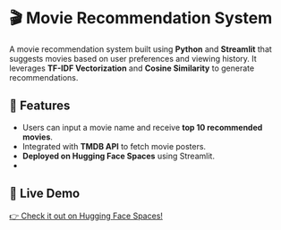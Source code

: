# 🎬 Movie Recommendation System  
A movie recommendation system built using **Python** and **Streamlit** that suggests movies based on user preferences and viewing history. 
It leverages **TF-IDF Vectorization** and **Cosine Similarity** to generate recommendations.

## 🚀 Features  
- Users can input a movie name and receive **top 10 recommended movies**.  
- Integrated with **TMDB API** to fetch movie posters.  
- **Deployed on Hugging Face Spaces** using Streamlit.
- 
## 🚀 Live Demo  
[👉 Check it out on Hugging Face Spaces!](https://huggingface.co/spaces/SaishWarule1116/Movie_Recommendation_System)  

